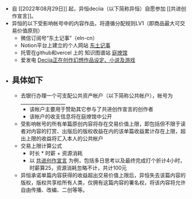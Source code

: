- 自 [[2022年08月29日]] 起，异恒deciia（以下简称异恒）自愿参加 [[共进创作宣言]]。
- 异恒的以下受影响帐号中的内容作品，将遵循分配规则LV1（即商品最大可交易价值原则）
	- 微信订阅号“东土记事”（eln-cn）
	- Notion平台上建立的个人网站 [东土记事](https://easternote.com/)
	- 托管在github和vercel 上的 知识图谱站 [庭燎馆](https://tingliao.easternote.com/)
	- 爱发电 [Deciia正在创作幻想作品设定、小说及游戏](https://afdian.net/@deciia)
- ## 具体如下
	- 去银行办理一个可支配公共资产帐户（以下简称公共帐户），帐号为___________________
		- 该帐户主要用于赞助其它参与了共进创作宣言的创作者
		- 该帐户的收支信息将在庭燎馆中公开
	- 受影响帐号的所有单篇原创内容将存在交易价值上限，即包括但不限于读者对内容的打赏、出版后的版权收益在内的该单篇收益累计存在上限，超出上限的收益将汇入本人的公共帐户
	- 交易上限计算公式
		- 时长 * 时薪 + 资源消耗
		- 以 [共进创作宣言](https://mp.weixin.qq.com/s?__biz=MjM5MDEzNDAyOQ==&mid=2447514570&idx=1&sn=15a93ac249f9efff036547b0c7986df4) 为例，包括多日思考以及最终完成打个折计4小时，时薪算25，资源消耗忽略不计，共计100元
	- 异恒承诺单篇内容获得的收益超出交易价值上限后，异恒失去该篇内容的版权，版权共享给所有人类，仅拥有这篇内容的署名权，将该内容将允许自由传播、改编、二创等等。